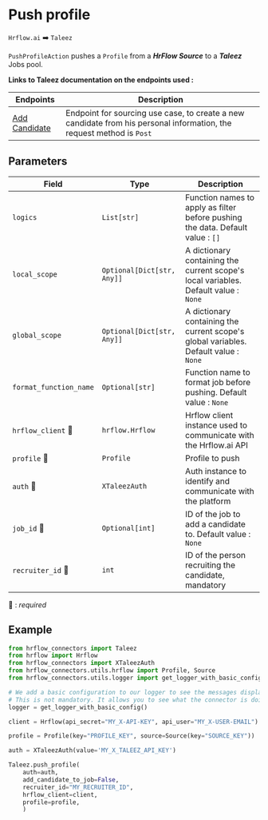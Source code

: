 # Push profile

`Hrflow.ai` :arrow_right: `Taleez`

`PushProfileAction` pushes a `Profile` from a ***HrFlow Source*** to a ***Taleez*** Jobs pool.

**Links to Taleez documentation on the endpoints used :**

| Endpoints | Description |
| --------- | ----------- |
| [Add Candidate](https://api.taleez.com/swagger-ui/index.html?configUrl=/openapi.json/swagger-config#/candidates/create_1) | Endpoint for sourcing use case, to create a new candidate from his personal information, the request method is `Post` |
## Parameters

| Field | Type | Description |
| ----- | ---- | ----------- |
| `logics`  | `List[str]` | Function names to apply as filter before pushing the data. Default value : `[]`        |
| `local_scope`  | `Optional[Dict[str, Any]]` | A dictionary containing the current scope's local variables. Default value : `None`        |
| `global_scope`  | `Optional[Dict[str, Any]]` | A dictionary containing the current scope's global variables. Default value : `None`       |
| `format_function_name`  | `Optional[str]` | Function name to format job before pushing. Default value : `None`        |
| `hrflow_client` :red_circle: | `hrflow.Hrflow` | Hrflow client instance used to communicate with the Hrflow.ai API        |
| `profile` :red_circle: | `Profile` | Profile to push        |
| `auth` :red_circle: | `XTaleezAuth` | Auth instance to identify and communicate with the platform        |
| `job_id` :red_circle: | `Optional[int]` | ID of the job to add a candidate to. Default value : `None` |
| `recruiter_id` :red_circle: | `int` | ID of the person recruiting the candidate, mandatory|


:red_circle: : *required* 

## Example

```python
from hrflow_connectors import Taleez
from hrflow import Hrflow
from hrflow_connectors import XTaleezAuth
from hrflow_connectors.utils.hrflow import Profile, Source
from hrflow_connectors.utils.logger import get_logger_with_basic_config

# We add a basic configuration to our logger to see the messages displayed in the standard output
# This is not mandatory. It allows you to see what the connector is doing.
logger = get_logger_with_basic_config()

client = Hrflow(api_secret="MY_X-API-KEY", api_user="MY_X-USER-EMAIL")

profile = Profile(key="PROFILE_KEY", source=Source(key="SOURCE_KEY"))

auth = XTaleezAuth(value='MY_X_TALEEZ_API_KEY')

Taleez.push_profile(
    auth=auth,
    add_candidate_to_job=False,
    recruiter_id="MY_RECRUITER_ID",
    hrflow_client=client,
    profile=profile,
    )
```